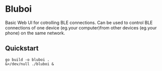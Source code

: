 # Bluboi
Basic Web UI for cotrolling BLE connections. 
Can be used to control BLE connections of one device (eg.your computer)from other devices (eg.your phone) on the same network.

## Quickstart
```
go build -o bluboi .
&>/dev/null ./bluboi &
```
